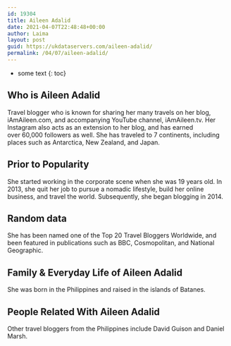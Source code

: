 ```yaml
---
id: 19304
title: Aileen Adalid
date: 2021-04-07T22:48:48+00:00
author: Laima
layout: post
guid: https://ukdataservers.com/aileen-adalid/
permalink: /04/07/aileen-adalid/
---
```


* some text
{: toc}


## Who is Aileen Adalid
                  
                  
                  
Travel blogger who is known for sharing her many travels on her blog, iAmAileen.com, and accompanying YouTube channel, iAmAileen.tv. Her Instagram also acts as an extension to her blog, and has earned over 60,000 followers as well. She has traveled to 7 continents, including places such as Antarctica, New Zealand, and Japan. 
                  
              
            
              
            
                
                
                
## Prior to Popularity
                  
                  
                  
She started working in the corporate scene when she was 19 years old. In 2013, she quit her job to pursue a nomadic lifestyle, build her online business, and travel the world. Subsequently, she began blogging in 2014.  
                  
              
            
              
            
                
                
                
## Random data
                  
                  
                  
She has been named one of the Top 20 Travel Bloggers Worldwide, and been featured in publications such as BBC, Cosmopolitan, and National Geographic. 
                  
              
            
              
            
                
                
                
## Family & Everyday Life of Aileen Adalid
                  
                  
                  
She was born in the Philippines and raised in the islands of Batanes.
                  
              
            
              
            
                
                
                
## People Related With Aileen Adalid
                  
                  
                  
Other travel bloggers from the Philippines include David Guison and Daniel Marsh.
                  
              
            
              
            
                
              
            
              
              
            
            
              
            
          
          
          